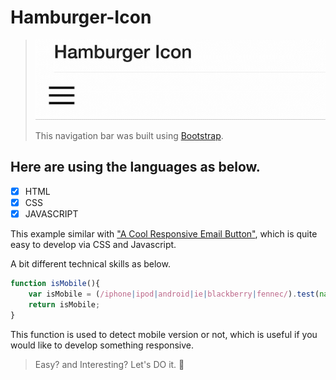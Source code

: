# Hamburger-Icon

>
> ![Screenshot](Hamburger-Icon.gif)
>
> This navigation bar was built using [Bootstrap](https://getbootstrap.com/).
>

## Here are using the languages as below.
- [x] HTML
- [x] CSS
- [x] JAVASCRIPT

This example similar with ["A Cool Responsive Email Button"](https://github.com/Kimmy-Poon/A-Cool-Responsive-Email-Button), which is quite easy to develop via CSS and Javascript.

A bit different technical skills as below.
```JavaScript
function isMobile(){
	var isMobile = (/iphone|ipod|android|ie|blackberry|fennec/).test(navigator.userAgent.toLowerCase());
	return isMobile;
}
```
This function is used to detect mobile version or not, which is useful if you would like to develop something responsive.

> Easy? and Interesting? Let's DO it. :hand_over_mouth:
